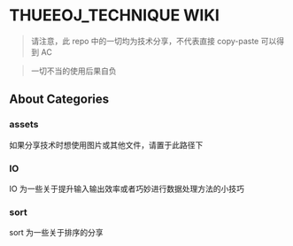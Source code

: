 # THUEEOJ_TECHNIQUE WIKI

> 请注意，此 repo 中的一切均为技术分享，不代表直接 copy-paste 可以得到 AC

> 一切不当的使用后果自负

## About Categories

### assets

如果分享技术时想使用图片或其他文件，请置于此路径下

### IO

IO 为一些关于提升输入输出效率或者巧妙进行数据处理方法的小技巧

### sort

sort 为一些关于排序的分享
